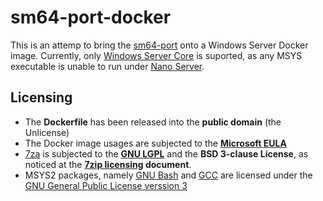# sm64-port-docker
This is an attemp to bring the [sm64-port](https://github.com/sm64-port/sm64-port) onto a Windows Server Docker image. Currently, only [Windows Server Core](https://hub.docker.com/_/microsoft-windows-servercore) is suported, as any MSYS executable is unable to run under [Nano Server](https://hub.docker.com/_/microsoft-windows-nanoserver).

## Licensing
* The **Dockerfile** has been released into the **public domain** (the Unlicense)
* The Docker image usages are subjected to the **[Microsoft EULA](https://docs.microsoft.com/en-us/virtualization/windowscontainers/images-eula)**
* [7za](https://github.com/develar/7zip-bin) is subjected to the **[GNU LGPL](https://www.gnu.org/licenses/old-licenses/lgpl-2.1.txt)** and the **BSD 3-clause License**, as noticed at the **[7zip licensing](https://www.7-zip.org/license.txt) document**.
* MSYS2 packages, namely [GNU Bash](https://www.gnu.org/software/bash/) and [GCC](https://gcc.gnu.org/) are licensed under the [GNU General Public License verssion 3](https://www.gnu.org/licenses/gpl-3.0.txt)
